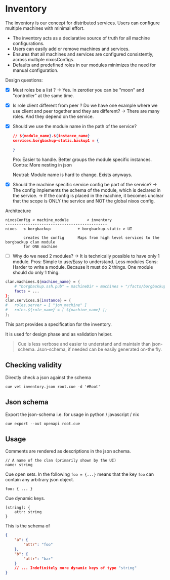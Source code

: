 # Inventory

The inventory is our concept for distributed services. Users can configure multiple machines with minimal effort.

- The inventory acts as a declarative source of truth for all machine configurations.
- Users can easily add or remove machines and services.
- Ensures that all machines and services are configured consistently, across multiple nixosConfigs.
- Defaults and predefined roles in our modules minimizes the need for manual configuration.

Design questions:

- [x] Must roles be a list ?
    -> Yes. In zerotier you can be "moon" and "controller" at the same time.

- [x] Is role client different from peer ? Do we have one example where we use client and peer together and they are different?
    -> There are many roles. And they depend on the service.

- [x] Should we use the module name in the path of the service?
    ```json
    // ${module_name}.${instance_name}
    services.borgbackup-static.backup1 = {

    }
    ```

    Pro:
        Easier to handle.
        Better groups the module specific instances.
    Contra:
        More nesting in json

    Neutral: Module name is hard to change. Exists anyways.

- [x] Should the machine specific service config be part of the service?
    ->  The config implements the schema of the module, which is declared in the service.
    ->  If the config is placed in the machine, it becomes unclear that the scope is ONLY the service and NOT the global nixos config.

Architecture

```
nixosConfig < machine_module        < inventory
---------------------------------------------
nixos   < borgbackup            + borgbackup-static > UI

        creates the config      Maps from high level services to the borgbackup clan module
        for ONE machine
```

- [ ] Why do we need 2 modules?
    -> It is technically possible to have only 1 module.
    Pros:
        Simple to use/Easy to understand.
        Less modules
    Cons:
        Harder to write a module. Because it must do 2 things.
        One module should do only 1 thing.

```nix
clan.machines.${machine_name} = {
    # "borgbackup.ssh.pub" = machineDir + machines + "/facts/borgbackup.ssh.pub";
    facts = ...
};
clan.services.${instance} = {
#   roles.server = [ "jon_machine" ]
#   roles.${role_name} = [ ${machine_name} ];
};
```

This part provides a specification for the inventory.

It is used for design phase and as validation helper.

> Cue is less verbose and easier to understand and maintain than json-schema.
> Json-schema, if needed can be easily generated on-the fly.

## Checking validity

Directly check a json against the schema

`cue vet inventory.json root.cue -d '#Root'`

## Json schema

Export the json-schema i.e. for usage in python / javascript / nix

`cue export --out openapi root.cue`

## Usage

Comments are rendered as descriptions in the json schema.

```cue
// A name of the clan (primarily shown by the UI)
name: string
```

Cue open sets. In the following `foo = {...}` means that the key `foo` can contain any arbitrary json object.

```cue
foo: { ... }
```

Cue dynamic keys.

```cue
[string]: {
    attr: string
}
```

This is the schema of

```json
{
    "a": {
        "attr": "foo"
    },
    "b": {
        "attr": "bar"
    }
    // ... Indefinitely more dynamic keys of type "string"
}
```
